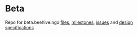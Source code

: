 # Beta
Repo for beta.beehive.ngo [files](), [milestones](https://github.com/BeehiveNGO/Beta/milestones), [issues]() and [design specifications]()
